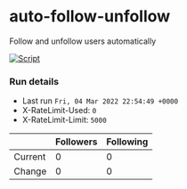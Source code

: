 # auto-follow-unfollow
Follow and unfollow users automatically

[![Script](https://github.com/MikeOwino/f4f/actions/workflows/main.yml/badge.svg)](https://github.com/MikeOwino/f4f/actions/workflows/main.yml)
### Run details
- Last run `Fri, 04 Mar 2022 22:54:49 +0000`
- X-RateLimit-Used: `0`
- X-RateLimit-Limit: `5000`

|  | Followers | Following |
| - | --------- | --------- |
| Current | 0 | 0 |
| Change | 0 | 0|
